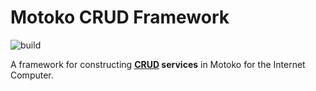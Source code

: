 # Motoko CRUD Framework

![build](https://github.com/matthewhammer/motoko-adapton/workflows/build/badge.svg)

A framework for constructing **[CRUD](https://en.wikipedia.org/wiki/Create,_read,_update_and_delete) services** in Motoko for the Internet Computer.
